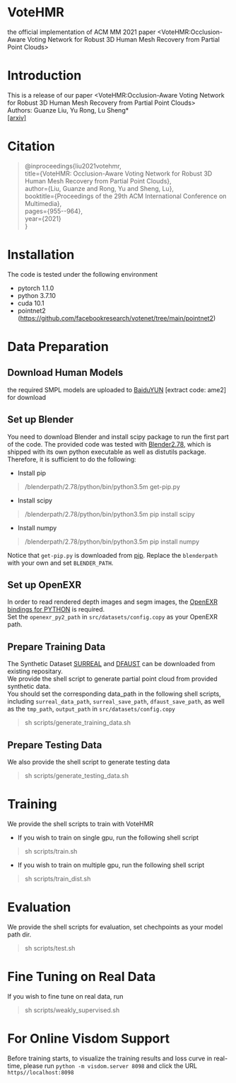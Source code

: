 # VoteHMR
the official implementation of ACM MM 2021 paper <VoteHMR:Occlusion-Aware Voting Network for Robust 3D Human Mesh Recovery from Partial Point Clouds>
# Introduction
This is a release of our paper <VoteHMR:Occlusion-Aware Voting Network for Robust 3D Human Mesh Recovery from Partial Point Clouds>  
Authors: Guanze Liu, Yu Rong, Lu Sheng*  
[[arxiv]](https://arxiv.org/abs/2110.08729)
# Citation
> @inproceedings{liu2021votehmr,  
  title={VoteHMR: Occlusion-Aware Voting Network for Robust 3D Human Mesh Recovery from Partial Point Clouds},  
  author={Liu, Guanze and Rong, Yu and Sheng, Lu},  
  booktitle={Proceedings of the 29th ACM International Conference on Multimedia},  
  pages={955--964},  
  year={2021}  
}
# Installation
The code is tested under the following environment
* pytorch 1.1.0
* python 3.7.10
* cuda 10.1
* pointnet2 (https://github.com/facebookresearch/votenet/tree/main/pointnet2)
# Data Preparation
## Download Human Models
the required SMPL models are uploaded to [BaiduYUN](https://pan.baidu.com/s/19D4WGM1-bhRR-06iAO5l_A) [extract code: ame2] for download  
## Set up Blender

You need to download Blender and install scipy package to run the first part of the code. The provided code was tested with [Blender2.78](http://download.blender.org/release/Blender2.78/blender-2.78a-linux-glibc211-x86_64.tar.bz2), which is shipped with its own python executable as well as distutils package. Therefore, it is sufficient to do the following:
* Install pip
> /blenderpath/2.78/python/bin/python3.5m get-pip.py
* Install scipy
> /blenderpath/2.78/python/bin/python3.5m pip install scipy
* Install numpy
> /blenderpath/2.78/python/bin/python3.5m pip install numpy  

Notice that `get-pip.py` is downloaded from [pip](https://pip.pypa.io/en/stable/installing/). Replace the `blenderpath` with your own and set `BLENDER_PATH`.

## Set up OpenEXR

In order to read rendered depth images and segm images, the [OpenEXR bindings for PYTHON](http://www.excamera.com/sphinx/articles-openexr.html) is required.  
Set the `openexr_py2_path` in `src/datasets/config.copy` as your OpenEXR path.

## Prepare Training Data
The Synthetic Dataset [SURREAL](https://github.com/gulvarol/surreal) and [DFAUST](https://dfaust.is.tue.mpg.de/) can be downloaded from existing repositary.  
We provide the shell script to generate partial point cloud from provided synthetic data.  
You should set the corresponding data_path in the following shell scripts, including `surreal_data_path`, `surreal_save_path`, `dfaust_save_path`, as well as the `tmp_path`, `output_path` in `src/datasets/config.copy`
> sh scripts/generate_training_data.sh
## Prepare Testing Data
We also provide the shell script to generate testing data
> sh scripts/generate_testing_data.sh
# Training
We provide the shell scripts to train with VoteHMR  
* If you wish to train on single gpu, run the following shell script 
> sh scripts/train.sh
* If you wish to train on multiple gpu, run the following shell script
> sh scripts/train_dist.sh
# Evaluation
We provide the shell scripts for evaluation, set chechpoints as your model path dir.
> sh scripts/test.sh
# Fine Tuning on Real Data
If you wish to fine tune on real data, run  
> sh scripts/weakly_supervised.sh

# For Online Visdom Support
Before training starts, to visualize the training results and loss curve in real-time, please run `python -m visdom.server 8098` and click the URL `https//localhost:8098`
